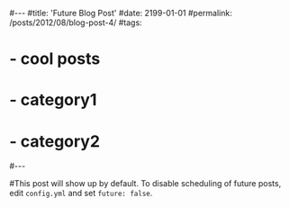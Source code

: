 #---
#title: 'Future Blog Post'
#date: 2199-01-01
#permalink: /posts/2012/08/blog-post-4/
#tags:
#  - cool posts
#  - category1
#  - category2
#---

#This post will show up by default. To disable scheduling of future posts, edit `config.yml` and set `future: false`. 
